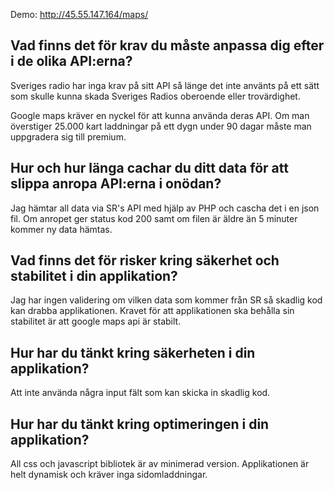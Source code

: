 Demo: http://45.55.147.164/maps/

## Vad finns det för krav du måste anpassa dig efter i de olika API:erna?
Sveriges radio har inga krav på sitt API så länge det inte använts på ett sätt som skulle kunna skada Sveriges Radios oberoende eller trovärdighet.

Google maps kräver en nyckel för att kunna använda deras API. Om man överstiger 25.000 kart laddningar på ett dygn under 90 dagar måste man uppgradera sig till premium.

## Hur och hur länga cachar du ditt data för att slippa anropa API:erna i onödan?
Jag hämtar all data via SR's API med hjälp av PHP och cascha det i en json fil.
Om anropet ger status kod 200 samt om filen är äldre än 5 minuter kommer ny data hämtas.

## Vad finns det för risker kring säkerhet och stabilitet i din applikation?
Jag har ingen validering om vilken data som kommer från SR så skadlig kod kan drabba applikationen.
Kravet för att applikationen ska behålla sin stabilitet är att google maps api är stabilt.

## Hur har du tänkt kring säkerheten i din applikation?
Att inte använda några input fält som kan skicka in skadlig kod.

## Hur har du tänkt kring optimeringen i din applikation?
All css och javascript bibliotek är av minimerad version.
Applikationen är helt dynamisk och kräver inga sidomladdningar.
